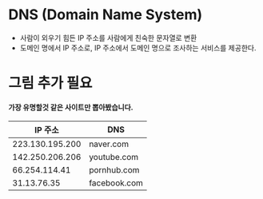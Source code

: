 # DNS (Domain Name System)

- 사람이 외우기 힘든 IP 주소를 사람에게 친숙한 문자열로 변환
- 도메인 명에서 IP 주소로, IP 주소에서 도메인 명으로 조사하는 서비스를 제공한다.

# 그림 추가 필요

#### 가장 유명할것 같은 사이트만 뽑아봤습니다.

| IP 주소 | DNS |
|---|---|
|223.130.195.200| naver.com|
|142.250.206.206| youtube.com|
|66.254.114.41| pornhub.com |
|31.13.76.35| facebook.com |

